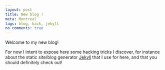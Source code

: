 ```yaml
---
layout: post
title: New blog !
meta: Montreal
tags: blog, hack, jekyll
no_comments: true
---
```


Welcome to my new blog!

For now I intent to expose here some hacking tricks I discover, for instance about the static site/blog generator [Jekyll](http://jekyllrb.com) that I use for here, and that you should definitely check out!